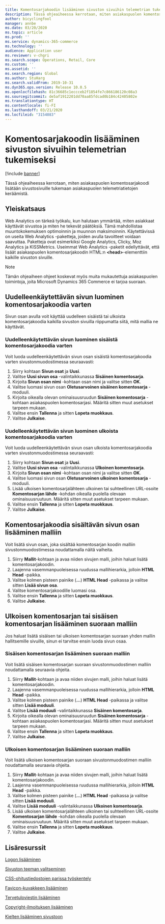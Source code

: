 ```yaml
---
title: Komentosarjakoodin lisääminen sivuston sivuihin telemetrian tukemiseksi
description: Tässä ohjeaiheessa kerrotaan, miten asiakaspuolen komentosarjakoodi lisätään sivustosivuille tukemaan asiakaspuolen telemetriatietojen keräämistä.
author: bicyclingfool
manager: annbe
ms.date: 03/20/2020
ms.topic: article
ms.prod: ''
ms.service: dynamics-365-commerce
ms.technology: ''
audience: Application user
ms.reviewer: v-chgri
ms.search.scope: Operations, Retail, Core
ms.custom: ''
ms.assetid: ''
ms.search.region: Global
ms.author: StuHarg
ms.search.validFrom: 2019-10-31
ms.dyn365.ops.version: Release 10.0.5
ms.openlocfilehash: 81c36685c1eccceb2f1854fe7c866186120c08a3
ms.sourcegitcommit: de5af1912201dd70aa85fdcad0b184c42405802e
ms.translationtype: HT
ms.contentlocale: fi-FI
ms.lasthandoff: 03/21/2020
ms.locfileid: "3154083"
---
```

# <a name="add-script-code-to-site-pages-to-support-telemetry"></a>Komentosarjakoodin lisääminen sivuston sivuihin telemetrian tukemiseksi

[!include [banner](includes/banner.md)]

Tässä ohjeaiheessa kerrotaan, miten asiakaspuolen komentosarjakoodi lisätään sivustosivuille tukemaan asiakaspuolen telemetriatietojen keräämistä.

## <a name="overview"></a>Yleiskatsaus

Web Analytics on tärkeä työkalu, kun halutaan ymmärtää, miten asiakkaat käyttävät sivustoa ja miten he tekevät päätöksiä. Tämä mahdollistaa muuntokokemuksen optimoinnin ja muunnon maksimoinnin. Käytettävissä on useita Web Analytics -paketteja, joiden avulla tavoitteet voidaan saavuttaa. Paketteja ovat esimerkiksi Google Analytics, Clicky, Moz Analytics ja KISSMetrics. Useimmat Web Analytics -paketit edellyttävät, että lisäät asiakaspuolen komentosarjakoodin HTML:n **\<head\>**-elementtiin kaikille sivuston sivuille.

> [!NOTE]
> Tämän ohjeaiheen ohjeet koskevat myös muita mukautettuja asiakaspuolen toimintoja, joita Microsoft Dynamics 365 Commerce ei tarjoa suoraan.

## <a name="create-a-reusable-page-fragment-for-your-script-code"></a>Uudelleenkäytettävän sivun luominen komentosarjakoodia varten

Sivun osan avulla voit käyttää uudelleen sisäistä tai ulkoista komentosarjakoodia kaikilla sivuston sivuilla riippumatta siitä, mitä mallia ne käyttävät.

### <a name="create-a-reusable-page-fragment-for-your-inline-script-code"></a>Uudelleenkäytettävän sivun luominen sisäistä komentosarjakoodia varten

Voit luoda uudelleenkäytettävän sivun osan sisäistä komentosarjakoodia varten sivustonmuodostimessa seuraavasti:

1. Siirry kohtaan **Sivun osat** ja **Uusi**.
1. Valitse **Uusi sivun osa** -valintaikkunassa **Sisäinen komentosarja**.
1. Kirjoita **Sivun osan nimi** -kohtaan osan nimi ja valitse sitten **OK**.
1. Valitse luomasi sivun osan **Oletusarvoinen sisäinen komentosarja** -moduuli.
1. Kirjoita oikealla olevan ominaisuusruudun **Sisäinen komentosarja** -kohtaan asiakaspuolen komentosarjasi. Määritä sitten muut asetukset tarpeen mukaan.
1. Valitse ensin **Tallenna** ja sitten **Lopeta muokkaus**.
1. Valitse **Julkaise**.

### <a name="create-a-reusable-page-fragment-for-your-external-script-code"></a>Uudelleenkäytettävän sivun luominen ulkoista komentosarjakoodia varten

Voit luoda uudelleenkäytettävän sivun osan ulkoista komentosarjakoodia varten sivustonmuodostimessa seuraavasti:

1. Siirry kohtaan **Sivun osat** ja **Uusi**.
1. Valitse **Uusi sivun osa** -valintaikkunassa **Ulkoinen komentosarja**.
1. Kirjoita **Sivun osan nimi** -kohtaan osan nimi ja valitse sitten **OK**.
1. Valitse luomasi sivun osan **Oletusarvoinen ulkoinen komentosarja** -moduuli.
1. Lisää ulkoisen komentosarjalähteen ulkoinen tai suhteellinen URL-osoite **Komentosarjan lähde** -kohdan oikealla puolella olevaan ominaisuusruutuun. Määritä sitten muut asetukset tarpeen mukaan.
1. Valitse ensin **Tallenna** ja sitten **Lopeta muokkaus**.
1. Valitse **Julkaise**.

## <a name="add-a-page-fragment-that-includes-script-code-to-a-template"></a>Komentosarjakoodia sisältävän sivun osan lisääminen malliin

Voit lisätä sivun osan, joka sisältää komentosarjan koodin malliin sivustonmuodostimessa noudattamalla näitä vaiheita.

1. Siirry **Mallit**-kohtaan ja avaa niiden sivujen malli, joihin haluat lisätä komentosarjakoodin.
1. Laajenna vasemmanpuoleisessa ruudussa mallihierarkia, jolloin **HTML Head** -paikka.
1. Valitse kolmen pisteen painike (**...**) **HTML Head** -paikassa ja valitse sitten **Lisää sivun osa**.
1. Valitse komentosarjakoodille luomasi osa.
1. Valitse ensin **Tallenna** ja sitten **Lopeta muokkaus**.
1. Valitse **Julkaise**.

## <a name="add-an-external-script-or-inline-script-directly-to-a-template"></a>Ulkoisen komentosarjan tai sisäisen komentosarjan lisääminen suoraan malliin

Jos haluat lisätä sisäisen tai ulkoisen komentosarjan suoraan yhden mallin hallitsemille sivuille, sinun ei tarvitse ensin luoda sivun osaa.

### <a name="add-an-inline-script-directly-to-a-template"></a>Sisäisen komentosarjan lisääminen suoraan malliin

Voit lisätä sisäisen komentosarjan suoraan sivustonmuodostimen malliin noudattamalla seuraavia ohjeita.

1. Siirry **Mallit**-kohtaan ja avaa niiden sivujen malli, joihin haluat lisätä komentosarjakoodin.
1. Laajenna vasemmanpuoleisessa ruudussa mallihierarkia, jolloin **HTML Head** -paikka.
1. Valitse kolmen pisteen painike (**...**) **HTML Head** -paikassa ja valitse sitten **Lisää moduuli**.
1. Valitse **Lisää moduuli** -valintaikkunassa **Sisäinen komentosarja**.
1. Kirjoita oikealla olevan ominaisuusruudun **Sisäinen komentosarja** -kohtaan asiakaspuolen komentosarjasi. Määritä sitten muut asetukset tarpeen mukaan.
1. Valitse ensin **Tallenna** ja sitten **Lopeta muokkaus**.
1. Valitse **Julkaise**.

### <a name="add-an-external-script-directly-to-a-template"></a>Ulkoisen komentosarjan lisääminen suoraan malliin

Voit lisätä ulkoisen komentosarjan suoraan sivustonmuodostimen malliin noudattamalla seuraavia ohjeita.

1. Siirry **Mallit**-kohtaan ja avaa niiden sivujen malli, joihin haluat lisätä komentosarjakoodin.
1. Laajenna vasemmanpuoleisessa ruudussa mallihierarkia, jolloin **HTML Head** -paikka.
1. Valitse kolmen pisteen painike (**...**) **HTML Head** -paikassa ja valitse sitten **Lisää moduuli**.
1. Valitse **Lisää moduuli** -valintaikkunassa **Ulkoinen komentosarja**.
1. Lisää ulkoisen komentosarjalähteen ulkoinen tai suhteellinen URL-osoite **Komentosarjan lähde** -kohdan oikealla puolella olevaan ominaisuusruutuun. Määritä sitten muut asetukset tarpeen mukaan.
1. Valitse ensin **Tallenna** ja sitten **Lopeta muokkaus**.
1. Valitse **Julkaise**.

## <a name="additional-resources"></a>Lisäresurssit

[Logon lisääminen](add-logo.md)

[Sivuston teeman valitseminen](select-site-theme.md)

[CSS-ohitustiedostojen parissa työskentely](css-override-files.md)

[Favicon-kuvakkeen lisääminen](add-favicon.md)

[Tervetuloviestin lisääminen](add-welcome-message.md)

[Copyright-ilmoituksen lisääminen](add-copyright-notice.md)

[Kielten lisääminen sivustoon](add-languages-to-site.md)

